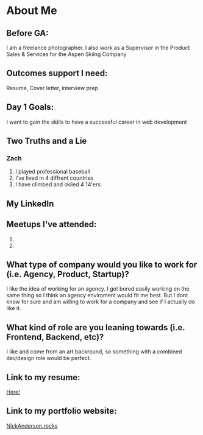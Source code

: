 # About Me

## Before GA:
I am a freelance photographer. I also work as a Supervisor in the Product Sales & Services for the Aspen Skiing Company 

## Outcomes support I need:
Resume, Cover letter, interview prep 

## Day 1 Goals:
I want to gain the skills to have a successful career in web development 

## Two Truths and a Lie

### Zach

1. I played professional baseball 
2. I've lived in 4 diffrent countries 
3. I have climbed and skiied 4 14'ers 


## My LinkedIn


## Meetups I've attended:
1. 
2. 

## What type of company would you like to work for (i.e. Agency, Product, Startup)?
I like the idea of working for an agency. I get bored easily working on the same thing so I think an agency enviroment would fit me best. But I dont know for sure and am willing to work for a company and see if I actually do like it. 

## What kind of role are you leaning towards (i.e. Frontend, Backend, etc)?
I like and come from an art backround, so something with a combined dev/design role would be perfect. 

## Link to my resume: 
[Here!](NickAnderson_Resume.pdf)

## Link to my portfolio website: 
[NickAnderson.rocks](http://NickAnderson.rocks)
